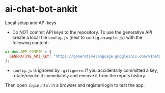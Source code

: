 # ai-chat-bot-ankit

Local setup and API keys

- Do NOT commit API keys to the repository. To use the generative API create a local file `config.js` (next to `config.example.js`) with the following content:

```js
window.APP_CONFIG = {
  GENERATIVE_API_KEY: "https://generativelanguage.googleapis.com/v1beta/models/gemini-2.0-flash:generateContent?key=AIzaSyB4TAoQwsrlEKkZJyx6FV0BY6W2helZhHc",
};
```

- `config.js` is ignored by `.gitignore`. If you accidentally committed a key, rotate/revoke it immediately and remove it from the repo's history.

Then open `login.html` in a browser and register/login to test the app.
